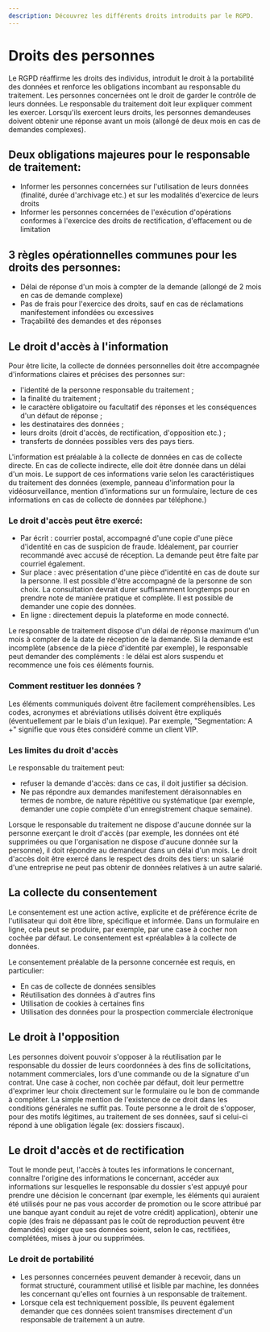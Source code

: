 ```yaml
---
description: Découvrez les différents droits introduits par le RGPD.
---
```


# Droits des personnes

Le RGPD réaffirme les droits des individus, introduit le droit à la portabilité des données et renforce les obligations incombant au responsable du traitement. Les personnes concernées ont le droit de garder le contrôle de leurs données. Le responsable du traitement doit leur expliquer comment les exercer. Lorsqu'ils exercent leurs droits, les personnes demandeuses doivent obtenir une réponse avant un mois \(allongé de deux mois en cas de demandes complexes\).

## Deux obligations majeures pour le responsable de traitement:

*  Informer les personnes concernées sur l'utilisation de leurs données \(finalité, durée d'archivage etc.\) et sur les modalités d'exercice de leurs droits 
* Informer les personnes concernées de l'exécution d'opérations conformes à l'exercice des droits de rectification, d'effacement ou de limitation

## 3 règles opérationnelles communes pour les droits des personnes: 

* Délai de réponse d'un mois à compter de la demande \(allongé de 2 mois en cas de demande complexe\) 
* Pas de frais pour l'exercice des droits, sauf en cas de réclamations manifestement infondées ou excessives 
* Traçabilité des demandes et des réponses

## Le droit d'accès à l'information

Pour être licite, la collecte de données personnelles doit être accompagnée d'informations claires et précises des personnes sur: 

* l'identité de la personne responsable du traitement ;
* la finalité du traitement ; 
* le caractère obligatoire ou facultatif des réponses et les conséquences d'un défaut de réponse ; 
* les destinataires des données ; 
* leurs droits \(droit d'accès, de rectification, d'opposition etc.\) ; 
* transferts de données possibles vers des pays tiers. 

L'information est préalable à la collecte de données en cas de collecte directe. En cas de collecte indirecte, elle doit être donnée dans un délai d'un mois. Le support de ces informations varie selon les caractéristiques du traitement des données \(exemple, panneau d'information pour la vidéosurveillance, mention d'informations sur un formulaire, lecture de ces informations en cas de collecte de données par téléphone.\)

### Le droit d'accès peut être exercé:

* Par écrit : courrier postal, accompagné d'une copie d'une pièce d'identité en cas de suspicion de fraude. Idéalement, par courrier recommandé avec accusé de réception. La demande peut être faite par courriel également.
* Sur place : avec présentation d'une pièce d'identité en cas de doute sur la personne. Il est possible d'être accompagné de la personne de son choix. La consultation devrait durer suffisamment longtemps pour en prendre note de manière pratique et complète. Il est possible de demander une copie des données. 
* En ligne : directement depuis la plateforme en mode connecté. 

Le responsable de traitement dispose d'un délai de réponse maximum d'un mois à compter de la date de réception de la demande. Si la demande est incomplète \(absence de la pièce d'identité par exemple\), le responsable peut demander des compléments : le délai est alors suspendu et recommence une fois ces éléments fournis.

### Comment restituer les données ?

Les éléments communiqués doivent être facilement compréhensibles. Les codes, acronymes et abréviations utilisés doivent être expliqués \(éventuellement par le biais d'un lexique\). Par exemple, "Segmentation: A +" signifie que vous êtes considéré comme un client VIP.

### Les limites du droit d'accès

Le responsable du traitement peut: 

* refuser la demande d'accès: dans ce cas, il doit justifier sa décision. 
* Ne pas répondre aux demandes manifestement déraisonnables en termes de nombre, de nature répétitive ou systématique \(par exemple, demander une copie complète d'un enregistrement chaque semaine\).

Lorsque le responsable du traitement ne dispose d'aucune donnée sur la personne exerçant le droit d'accès \(par exemple, les données ont été supprimées ou que l'organisation ne dispose d'aucune donnée sur la personne\), il doit répondre au demandeur dans un délai d'un mois. Le droit d'accès doit être exercé dans le respect des droits des tiers: un salarié d'une entreprise ne peut pas obtenir de données relatives à un autre salarié.

## La collecte du consentement

Le consentement est une action active, explicite et de préférence écrite de l'utilisateur qui doit être libre, spécifique et informée. Dans un formulaire en ligne, cela peut se produire, par exemple, par une case à cocher non cochée par défaut. Le consentement est «préalable» à la collecte de données. 

Le consentement préalable de la personne concernée est requis, en particulier: 

* En cas de collecte de données sensibles 
* Réutilisation des données à d'autres fins 
* Utilisation de cookies à certaines fins 
* Utilisation des données pour la prospection commerciale électronique

## Le droit à l'opposition

Les personnes doivent pouvoir s'opposer à la réutilisation par le responsable du dossier de leurs coordonnées à des fins de sollicitations, notamment commerciales, lors d'une commande ou de la signature d'un contrat. Une case à cocher, non cochée par défaut, doit leur permettre d'exprimer leur choix directement sur le formulaire ou le bon de commande à compléter. La simple mention de l'existence de ce droit dans les conditions générales ne suffit pas. Toute personne a le droit de s'opposer, pour des motifs légitimes, au traitement de ses données, sauf si celui-ci répond à une obligation légale \(ex: dossiers fiscaux\).

## Le droit d'accès et de rectification

Tout le monde peut, l'accès à toutes les informations le concernant, connaître l'origine des informations le concernant, accéder aux informations sur lesquelles le responsable du dossier s'est appuyé pour prendre une décision le concernant \(par exemple, les éléments qui auraient été utilisés pour ne pas vous accorder de promotion ou le score attribué par une banque ayant conduit au rejet de votre crédit\) application\), obtenir une copie \(des frais ne dépassant pas le coût de reproduction peuvent être demandés\) exiger que ses données soient, selon le cas, rectifiées, complétées, mises à jour ou supprimées.

### Le droit de portabilité

* Les personnes concernées peuvent demander à recevoir, dans un format structuré, couramment utilisé et lisible par machine, les données les concernant qu'elles ont fournies à un responsable de traitement. 
* Lorsque cela est techniquement possible, ils peuvent également demander que ces données soient transmises directement d'un responsable de traitement à un autre.



